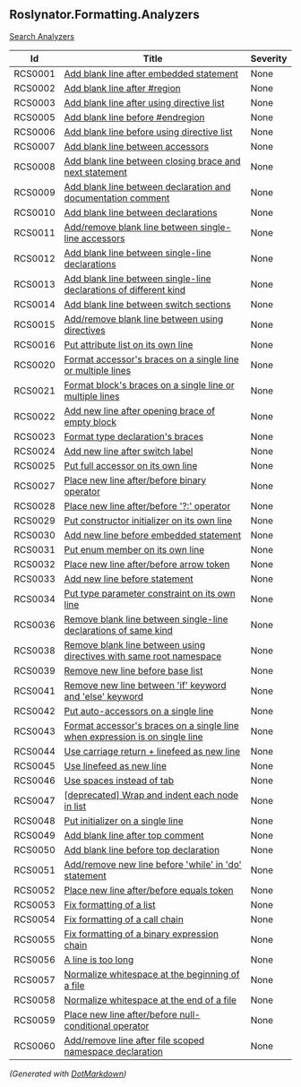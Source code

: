 ## Roslynator\.Formatting\.Analyzers

[Search Analyzers](http://pihrt.net/Roslynator/Analyzers)

| Id  | Title | Severity |
| --- | ----- | -------- |
| RCS0001 | [Add blank line after embedded statement](../../docs/analyzers/RCS0001.md) | None |
| RCS0002 | [Add blank line after #region](../../docs/analyzers/RCS0002.md) | None |
| RCS0003 | [Add blank line after using directive list](../../docs/analyzers/RCS0003.md) | None |
| RCS0005 | [Add blank line before #endregion](../../docs/analyzers/RCS0005.md) | None |
| RCS0006 | [Add blank line before using directive list](../../docs/analyzers/RCS0006.md) | None |
| RCS0007 | [Add blank line between accessors](../../docs/analyzers/RCS0007.md) | None |
| RCS0008 | [Add blank line between closing brace and next statement](../../docs/analyzers/RCS0008.md) | None |
| RCS0009 | [Add blank line between declaration and documentation comment](../../docs/analyzers/RCS0009.md) | None |
| RCS0010 | [Add blank line between declarations](../../docs/analyzers/RCS0010.md) | None |
| RCS0011 | [Add/remove blank line between single-line accessors](../../docs/analyzers/RCS0011.md) | None |
| RCS0012 | [Add blank line between single-line declarations](../../docs/analyzers/RCS0012.md) | None |
| RCS0013 | [Add blank line between single-line declarations of different kind](../../docs/analyzers/RCS0013.md) | None |
| RCS0014 | [Add blank line between switch sections](../../docs/analyzers/RCS0014.md) | None |
| RCS0015 | [Add/remove blank line between using directives](../../docs/analyzers/RCS0015.md) | None |
| RCS0016 | [Put attribute list on its own line](../../docs/analyzers/RCS0016.md) | None |
| RCS0020 | [Format accessor's braces on a single line or multiple lines](../../docs/analyzers/RCS0020.md) | None |
| RCS0021 | [Format block's braces on a single line or multiple lines](../../docs/analyzers/RCS0021.md) | None |
| RCS0022 | [Add new line after opening brace of empty block](../../docs/analyzers/RCS0022.md) | None |
| RCS0023 | [Format type declaration's braces](../../docs/analyzers/RCS0023.md) | None |
| RCS0024 | [Add new line after switch label](../../docs/analyzers/RCS0024.md) | None |
| RCS0025 | [Put full accessor on its own line](../../docs/analyzers/RCS0025.md) | None |
| RCS0027 | [Place new line after/before binary operator](../../docs/analyzers/RCS0027.md) | None |
| RCS0028 | [Place new line after/before '?:' operator](../../docs/analyzers/RCS0028.md) | None |
| RCS0029 | [Put constructor initializer on its own line](../../docs/analyzers/RCS0029.md) | None |
| RCS0030 | [Add new line before embedded statement](../../docs/analyzers/RCS0030.md) | None |
| RCS0031 | [Put enum member on its own line](../../docs/analyzers/RCS0031.md) | None |
| RCS0032 | [Place new line after/before arrow token](../../docs/analyzers/RCS0032.md) | None |
| RCS0033 | [Add new line before statement](../../docs/analyzers/RCS0033.md) | None |
| RCS0034 | [Put type parameter constraint on its own line](../../docs/analyzers/RCS0034.md) | None |
| RCS0036 | [Remove blank line between single-line declarations of same kind](../../docs/analyzers/RCS0036.md) | None |
| RCS0038 | [Remove blank line between using directives with same root namespace](../../docs/analyzers/RCS0038.md) | None |
| RCS0039 | [Remove new line before base list](../../docs/analyzers/RCS0039.md) | None |
| RCS0041 | [Remove new line between 'if' keyword and 'else' keyword](../../docs/analyzers/RCS0041.md) | None |
| RCS0042 | [Put auto-accessors on a single line](../../docs/analyzers/RCS0042.md) | None |
| RCS0043 | [Format accessor's braces on a single line when expression is on single line](../../docs/analyzers/RCS0043.md) | None |
| RCS0044 | [Use carriage return + linefeed as new line](../../docs/analyzers/RCS0044.md) | None |
| RCS0045 | [Use linefeed as new line](../../docs/analyzers/RCS0045.md) | None |
| RCS0046 | [Use spaces instead of tab](../../docs/analyzers/RCS0046.md) | None |
| RCS0047 | [\[deprecated\] Wrap and indent each node in list](../../docs/analyzers/RCS0047.md) | None |
| RCS0048 | [Put initializer on a single line](../../docs/analyzers/RCS0048.md) | None |
| RCS0049 | [Add blank line after top comment](../../docs/analyzers/RCS0049.md) | None |
| RCS0050 | [Add blank line before top declaration](../../docs/analyzers/RCS0050.md) | None |
| RCS0051 | [Add/remove new line before 'while' in 'do' statement](../../docs/analyzers/RCS0051.md) | None |
| RCS0052 | [Place new line after/before equals token](../../docs/analyzers/RCS0052.md) | None |
| RCS0053 | [Fix formatting of a list](../../docs/analyzers/RCS0053.md) | None |
| RCS0054 | [Fix formatting of a call chain](../../docs/analyzers/RCS0054.md) | None |
| RCS0055 | [Fix formatting of a binary expression chain](../../docs/analyzers/RCS0055.md) | None |
| RCS0056 | [A line is too long](../../docs/analyzers/RCS0056.md) | None |
| RCS0057 | [Normalize whitespace at the beginning of a file](../../docs/analyzers/RCS0057.md) | None |
| RCS0058 | [Normalize whitespace at the end of a file](../../docs/analyzers/RCS0058.md) | None |
| RCS0059 | [Place new line after/before null-conditional operator](../../docs/analyzers/RCS0059.md) | None |
| RCS0060 | [Add/remove line after file scoped namespace declaration](../../docs/analyzers/RCS0060.md) | None |


*\(Generated with [DotMarkdown](http://github.com/JosefPihrt/DotMarkdown)\)*